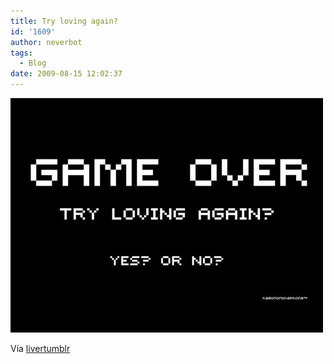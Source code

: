 ```yaml
---
title: Try loving again?
id: '1609'
author: neverbot
tags:
  - Blog
date: 2009-08-15 12:02:37
---
```


[![](./try-loving-again/2w9XXXqFFqg67jg5AY0pjzWdo1_500.jpg)](http://livercake.tumblr.com/post/151047194/im-all-out-of-quarters-perrier-boosted)

Vía [livertumblr](http://livercake.tumblr.com/post/151047194/im-all-out-of-quarters-perrier-boosted)